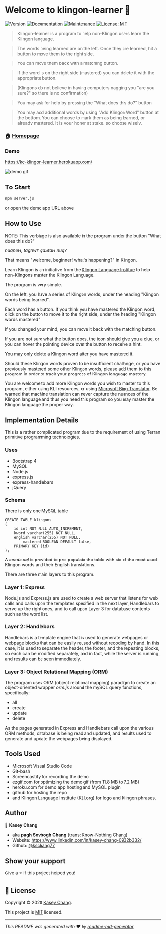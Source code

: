 # Welcome to klingon-learner 👋
![Version](https://img.shields.io/badge/version-0.9-blue.svg?cacheSeconds=2592000)
[![Documentation](https://img.shields.io/badge/documentation-yes-brightgreen.svg)](https://github.com/kschang77/klingon-learner#readme)
[![Maintenance](https://img.shields.io/badge/Maintained%3F-yes-green.svg)](https://github.com/kschang77/klingon-learner/graphs/commit-activity)
[![License: MIT](https://img.shields.io/github/license/kschang77/klingon-learner)](https://github.com/kschang77/klingon-learner/blob/master/LICENSE)

> Klingon-learner is a program to help non-Klingon users learn the Klingon language. 

> The words being learned are on the left. Once they are learned, hit a button to move them to the right side. 

> You can move them back with a matching button. 

> If the word is on the right side (mastered) you can delete it with the appropriate button. 

> (Klingons do not believe in having computers nagging you "are you sure?" so there is no confirmation)

> You may ask for help by pressing the "What does this do?" button

> You may add additional words by using "Add Klingon Word" button at the bottom. You can choose to mark them as being learned, or already mastered. It is your honor at stake, so choose wisely. 

### 🏠 [Homepage](https://github.com/kschang77/klingon-learner#readme)

### Demo

https://kc-klingon-learner.herokuapp.com/

![demo gif](demo.gif)

## To Start

```sh
npm server.js
```

or open the demo app URL above

## How to Use

NOTE: This verbiage is also available in the program under the button "What does this do?"

*nuqneH, taghwI’ qaStaH nuq?*

That means "welcome, beginner! what's happening?" in Klingon.

Learn Klingon is an initiative from the [Klingon Language Institue](https://www.kli.org/) to help non-Klingons master the Klingon Language.

The program is very simple.

On the left, you have a series of Klingon words, under the heading "Klingon words being learned".

Each word has a button. If you think you have mastered the Klingon word, click on the button to move it to
the right side, under the heading "Klingon words mastered"

If you changed your mind, you can move it back with the matching button.

If you are not sure what the button does, the icon should give you a clue, or you can hover the pointing
device over the button to receive a hint.

You may only delete a Klingon word after you have mastered it.

Should these Klingon words proven to be insufficient challange, or you have previously mastered some other
Klingon words, please add them to this program in order to track your progress of Klingon language mastery.

You are welcome to add more Klingon words you wish to master to this program, either using KLI resources, or using [Microsoft Bing Translator](https://www.bing.com/translator). Be warned that machine translation can never capture the nuances of the Klingon language and thus you need this program so you may master the Klingon language the proper way.


## Implementation Details

This is a rather complicated program due to the requirement of using Terran primitive programming technologies. 


### Uses

* Bootstrap 4
* MySQL
* Node.js
* express.js
* express-handlebars
* jQuery

### Schema

There is only one MySQL table

```
CREATE TABLE klingons
(
	id int NOT NULL AUTO_INCREMENT,
	kword varchar(255) NOT NULL,
	english varchar(255) NOT NULL,
        mastered BOOLEAN DEFAULT false,
	PRIMARY KEY (id)
);
```

A _seeds.sql_ is provided to pre-populate the table with six of the most used Klingon words and their English translations. 

There are three main layers to this program. 

### Layer 1: Express

Node.js and Express.js are used to create a web server that listens for web calls and calls upon the templates specified in the next layer, Handlebars to serve up the right ones, and to call upon Layer 3 for database contents such as the word list. 


### Layer 2: Handlebars

Handlebars is a template engine that is used to generate webpages or webpage blocks that can be easily reused without recoding by hand. In this case, it is used to separate the header, the footer, and the repeating blocks, so each can be modified separately, and in fact, while the server is running, and results can be seen immediately. 

### Layer 3: Object Relational Mapping (ORM)

The program uses ORM (object relational mapping) paradigm to create an object-oriented wrapper _orm.js_ around the mySQL query functions, specifically:

* all
* create
* update
* delete

As the pages generated in Express and Handlebars call upon the various ORM methods, database is being read and updated, and results used to generate and update the webpages being displayed. 

## Tools Used

* Microsoft Visual Studio Code
* Git-bash
* Screencastify for recording the demo
* ezgif.com for optimizing the demo.gif (from 11.8 MB to 7.2 MB)
* heroku.com for demo app hosting and MySQL plugin
* github for hosting the repo
* and Klingon Language Institute (KLI.org) for logo and Klingon phrases. 

## Author

👤 **Kasey Chang**

* aka **pagh Sovbogh Chang** (trans: Know-Nothing Chang)
* Website: https://www.linkedin.com/in/kasey-chang-0932b332/
* Github: [@kschang77](https://github.com/kschang77)

## Show your support

Give a ⭐️ if this project helped you!


## 📝 License

Copyright © 2020 [Kasey Chang](https://github.com/kschang77).

This project is [MIT](https://github.com/kschang77/klingon-learner/blob/master/LICENSE) licensed.

***
_This README was generated with ❤️ by [readme-md-generator](https://github.com/kefranabg/readme-md-generator)_
